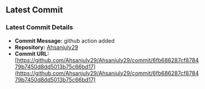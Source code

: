 ## Latest Commit

### Latest Commit Details

- **Commit Message:** github action added
- **Repository:** [Ahsanjuly29](https://github.com/Ahsanjuly29/Ahsanjuly29)
- **Commit URL:** [https://github.com/Ahsanjuly29/Ahsanjuly29/commit/6fb686287cf878479b7450d8dd5013b75c66bd17](https://github.com/Ahsanjuly29/Ahsanjuly29/commit/6fb686287cf878479b7450d8dd5013b75c66bd17)
